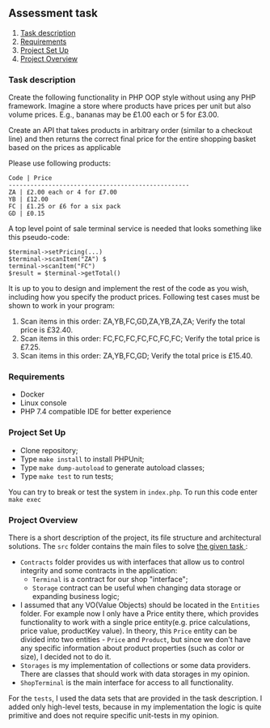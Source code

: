 ## Assessment task ##
1. [ Task description ](#task-description)
2. [ Requirements ](#requirements)
3. [ Project Set Up ](#setup)
4. [ Project Overview ](#overview)

<a name="task-description"></a>
### Task description ###
Create the following functionality in PHP OOP style without using any PHP framework. 
Imagine a store where products have prices per unit but also volume prices. 
E.g., bananas may be £1.00 each or 5 for £3.00.

Create an API that takes products in arbitrary order (similar to a checkout line)
and then returns the correct final price for the entire shopping basket based on the prices as applicable

Please use following products: 
```
Code | Price 
-------------------------------------------------- 
ZA | £2.00 each or 4 for £7.00 
YB | £12.00 
FC | £1.25 or £6 for a six pack
GD | £0.15
```
A top level point of sale terminal service is needed that looks something like this pseudo-code: 
```
$terminal->setPricing(...) 
$terminal->scanItem("ZA") $
terminal->scanItem("FC") 
$result = $terminal->getTotal()
```

It is up to you to design and implement the rest of the code as you wish, including how you specify the product prices. 
Following test cases must be shown to work in your program:
1. Scan items in this order: ZA,YB,FC,GD,ZA,YB,ZA,ZA; Verify the total price is £32.40. 
2. Scan items in this order: FC,FC,FC,FC,FC,FC,FC; Verify the total price is £7.25. 
3. Scan items in this order: ZA,YB,FC,GD; Verify the total price is £15.40.

<a name="requirements"></a>
### Requirements ###
* Docker
* Linux console
* PHP 7.4 compatible IDE for better experience

<a name="setup"></a>
### Project Set Up ###
* Clone repository;
* Type `make install` to install PHPUnit;
* Type `make dump-autoload` to generate autoload classes;
* Type `make test` to run tests;

You can try to break or test the system in `index.php`. To run this code enter `make exec` 

<a name="setup"></a>
### Project Overview ###
There is a short description of the project, its file structure and architectural solutions. 
The `src` folder contains the main files to solve [ the given task ](#task-description):
* `Contracts` folder provides us with interfaces that allow us to control integrity and some contracts in the 
    application:
    * `Terminal` is a contract for our shop "interface";
    * `Storage` contract can be useful when changing data storage or expanding business logic;
* I assumed that any VO(Value Objects) should be located in the `Entities` folder. For example now I only have a Price
 entity there, which provides functionality to work with a single price entity(e.g. price calculations, price value, productKey value).
 In theory, this `Price` entity can be divided into two entities - `Price` and `Product`, but since we don't have any specific
  information about product properties (such as color or size), I decided not to do it.
* `Storages` is my implementation of collections or some data providers. There are classes that should work with data storages in my opinion.
* `ShopTerminal` is the main interface for access to all functionality.
 
For the `tests`, I used the data sets that are provided in the task description. 
I added only high-level tests, because in my implementation the logic is quite primitive and does not require specific
 unit-tests in my opinion.
